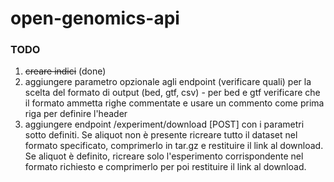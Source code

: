 # open-genomics-api

### TODO
1. ~~creare indici~~ (done)
2. aggiungere parametro opzionale agli endpoint (verificare quali) per la scelta del formato di output (bed, gtf, csv) - per bed e gtf verificare che il formato ammetta righe commentate e usare un commento come prima riga per definire l'header
3. aggiungere endpoint /experiment/download [POST] con i parametri sotto definiti. Se aliquot non è presente ricreare tutto il dataset nel formato specificato, comprimerlo in tar.gz e restituire il link al download. Se aliquot è definito, ricreare solo l'esperimento corrispondente nel formato richiesto e comprimerlo per poi restituire il link al download.
